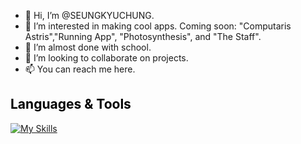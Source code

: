 - 👋 Hi, I’m @SEUNGKYUCHUNG.
- 👀 I’m interested in making cool apps. Coming soon: "Computaris Astris","Running App", "Photosynthesis", and "The Staff". 
- 🌱 I’m almost done with school. 
- 💞️ I’m looking to collaborate on projects. 
- 📫 You can reach me here.

## <span style="color: black;" onmouseover="this.style.color='blue'" onmouseout="this.style.color='black'">Languages & Tools</span>

[![My Skills](https://skillicons.dev/icons?i=cpp,cs,python,java,azure,mysql,sqlite,docker,dotnet)](https://skillicons.dev)

